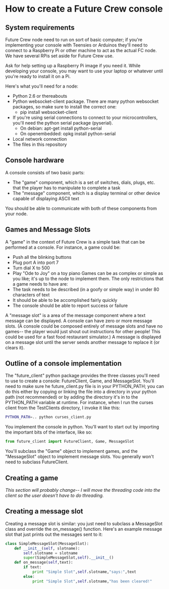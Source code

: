 


How to create a Future Crew console
===================================

System requirements
-------------------
Future Crew node need to run on sort of basic computer; if you're implementing your console with Teensies or Arduinos they'll need to connect to a Raspberry Pi or other machine to act as the actual FC node. We have several RPis set aside for Future Crew use.

Ask for help setting up a Raspberry Pi image if you need it. While developing your console, you may want to use your laptop or whatever until you're ready to install it on a Pi.

Here's what you'll need for a node:

- Python 2.6 or thereabouts
- Python websocket-client package. There are many python websocket 
  packages, so make sure to install the correct one:
  - pip install websocket-client
- If you're using serial connections to connect to your microcontrollers, you'll need the python serial package (pyserial).
  - On debian: apt-get install python-serial
  - On openembedded: opkg install python-serial
- Local network connection
- The files in this repository

Console hardware
----------------

A console consists of two basic parts:
- The "game" component, which is a set of switches, dials, plugs, etc. that the player has to manipulate to complete a task
- The "message" component, which is a display terminal or other device capable of displaying ASCII text

You should be able to communicate with both of these components from your node.

Games and Message Slots
-----------------------

A "game" in the context of Future Crew is a simple task that can be performed at a console. For instance, a game could be:
* Push all the blinking buttons
* Plug port A into port 7
* Turn dial X to 500
* Play "Ode to Joy" on a toy piano
Games can be as complex or simple as you like; it's up to the node to implement them. The only restrictions that a game needs to have are:
* The task needs to be described (in a goofy or simple way) in under 80 characters of text
* It should be able to be accomplished fairly quickly
* The console should be able to report success or failure

A "message slot" is a area of the message component where a text message can be displayed. A console can have zero or more message slots. (A console could be composed entirely of message slots and have no games-- the player would just shout out instructions for other people! This could be used for a fast food restaurant simulator.) A message is displayed on a message slot until the server sends another message to replace it (or clears it).

Outline of a console implementation
-----------------------------------

The "future_client" python package provides the three classes you'll need to use to create a console: FutureClient, Game, and MessageSlot. You'll need to make sure he future_client.py file is in your PYTHON_PATH; you can do this either by copying or linking the file into a directory in your python path (not recommended) or by adding the directory it's in to the PYTHON_PATH variable at runtime. For instance, when I run the curses client from the TestClients directory, I invoke it like this:
```bash
PYTHON_PATH=.. python curses_client.py
```

You implement the console in python. You'll want to start out by importing the important bits of the interface, like so:
```python
from future_client import FutureClient, Game, MessageSlot
```
You'll subclass the "Game" object to implement games, and the "MessageSlot" object to implement message slots. You generally won't need to subclass FutureClient.

Creating a game
---------------
*This section will probably change-- I will move the threading code into the client so the user doesn't have to do threading.*

Creating a message slot
-----------------------

Creating a message slot is similar: you just need to subclass a MessageSlot class and override the on_message() function. Here's an example message slot that just prints out the messages sent to it:

```python
class SimpleMessageSlot(MessageSlot):
    def __init__(self, slotname):
        self.slotname = slotname
        super(SimpleMessageSlot,self).__init__()
    def on_message(self,text):
        if text:
            print "Simple Slot",self.slotname,"says:",text
        else:
            print "Simple Slot",self.slotname,"has been cleared!"
```
